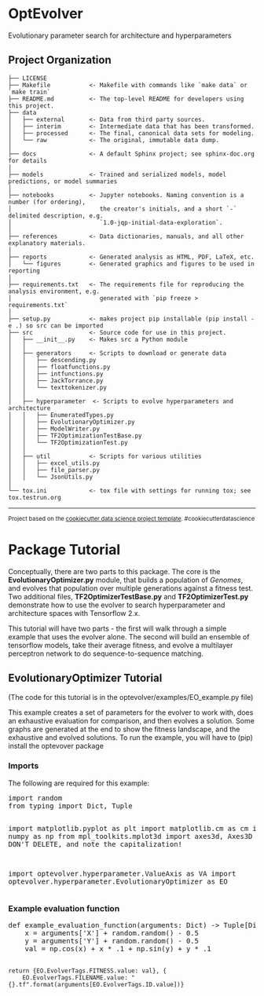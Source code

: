 OptEvolver
==============================

Evolutionary parameter search for architecture and hyperparameters

## Project Organization

    ├── LICENSE
    ├── Makefile           <- Makefile with commands like `make data` or `make train`
    ├── README.md          <- The top-level README for developers using this project.
    ├── data
    │   ├── external       <- Data from third party sources.
    │   ├── interim        <- Intermediate data that has been transformed.
    │   ├── processed      <- The final, canonical data sets for modeling.
    │   └── raw            <- The original, immutable data dump.
    │
    ├── docs               <- A default Sphinx project; see sphinx-doc.org for details
    │
    ├── models             <- Trained and serialized models, model predictions, or model summaries
    │
    ├── notebooks          <- Jupyter notebooks. Naming convention is a number (for ordering),
    │                         the creator's initials, and a short `-` delimited description, e.g.
    │                         `1.0-jqp-initial-data-exploration`.
    │
    ├── references         <- Data dictionaries, manuals, and all other explanatory materials.
    │
    ├── reports            <- Generated analysis as HTML, PDF, LaTeX, etc.
    │   └── figures        <- Generated graphics and figures to be used in reporting
    │
    ├── requirements.txt   <- The requirements file for reproducing the analysis environment, e.g.
    │                         generated with `pip freeze > requirements.txt`
    │
    ├── setup.py           <- makes project pip installable (pip install -e .) so src can be imported
    ├── src                <- Source code for use in this project.
    │   ├── __init__.py    <- Makes src a Python module
    │   │
    │   ├── generators     <- Scripts to download or generate data
    │   │   ├── descending.py
    │   │   ├── floatfunctions.py
    │   │   ├── intfunctions.py
    │   │   ├── JackTorrance.py
    │   │   └── texttokenizer.py    
    │   │
    │   ├── hyperparameter  <- Scripts to evolve hyperparameters and architecture
    │   │   ├── EnumeratedTypes.py
    │   │   ├── EvolutionaryOptimizer.py
    │   │   ├── ModelWriter.py
    │   │   ├── TF2OptimizationTestBase.py
    │   │   └── TF2OptimizationTest.py
    │   │
    │   ├── util           <- Scripts for various utilities
    │   │   ├── excel_utils.py
    │   │   ├── file_parser.py
    │   │   └── JsonUtils.py
    │
    └── tox.ini            <- tox file with settings for running tox; see tox.testrun.org


--------

<p><small>Project based on the <a target="_blank" href="https://drivendata.github.io/cookiecutter-data-science/">cookiecutter data science project template</a>. #cookiecutterdatascience</small></p>

<h1>Package Tutorial</h1>

Conceptually, there are two parts to this package. The core is the <b>EvolutionaryOptimizer.py</b> module, that builds a population of <em>Genomes</em>, and evolves that population over multiple generations against a fitness test. Two additional files, <b>TF2OptimizerTestBase.py</b> and <b>TF2OptimizerTest.py</b> demonstrate how to use the evolver to search hyperparameter and architecture spaces with Tensorflow 2.x. 

This tutorial will have two parts - the first will walk through a simple example that uses the evolver alone. The second will build an ensemble of tensorflow models, take their average fitness, and evolve a multilayer perceptron network to do sequence-to-sequence matching.

<h2>EvolutionaryOptimizer Tutorial</h2>
(The code for this tutorial is in the optevolver/examples/EO_example.py file)

This example creates a set of parameters for the evolver to work with, does an exhaustive evaluation for comparison, and then evolves a solution. Some graphs are generated at the end to show the fitness landscape, and the exhaustive and evolved solutions. To run the example, you will have to (pip) install the optevover package

<h3>Imports</h3>
The following are required for this example:
<pre>
import random
from typing import Dict, Tuple

import matplotlib.pyplot as plt
import matplotlib.cm as cm
import numpy as np
from mpl_toolkits.mplot3d import axes3d, Axes3D  # <-- DON'T DELETE, and note the capitalization!

import optevolver.hyperparameter.ValueAxis as VA
import optevolver.hyperparameter.EvolutionaryOptimizer as EO
</pre>

<h3>Example evaluation function</h3>
<pre>
def example_evaluation_function(arguments: Dict) -> Tuple[Dict, Dict]:
    x = arguments['X'] + random.random() - 0.5
    y = arguments['Y'] + random.random() - 0.5
    val = np.cos(x) + x * .1 + np.sin(y) + y * .1

    return {EO.EvolverTags.FITNESS.value: val}, {
        EO.EvolverTags.FILENAME.value: "{}.tf".format(arguments[EO.EvolverTags.ID.value])}
</pre>




